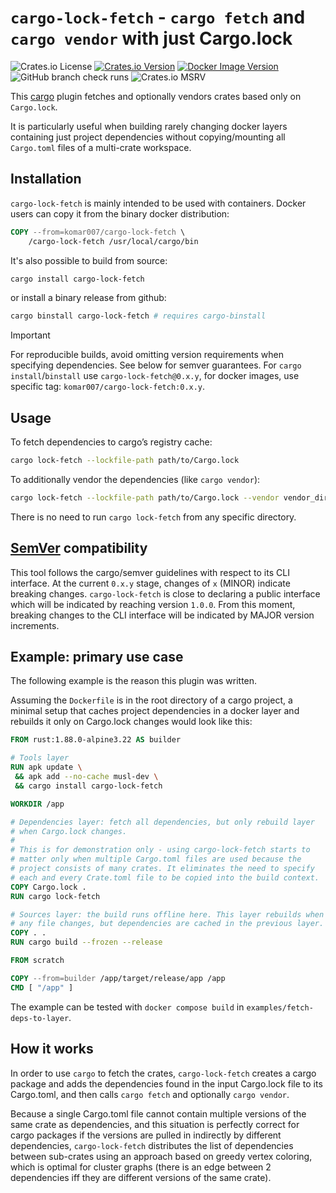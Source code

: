 # `cargo-lock-fetch` - `cargo fetch` and `cargo vendor` with just Cargo.lock

![Crates.io License](https://img.shields.io/crates/l/cargo-lock-fetch)
[![Crates.io Version](https://img.shields.io/crates/v/cargo-lock-fetch)](https://crates.io/crates/cargo-lock-fetch/)
[![Docker Image Version](https://img.shields.io/docker/v/komar007/cargo-lock-fetch?logo=docker&label=hub)](https://hub.docker.com/r/komar007/cargo-lock-fetch)
![GitHub branch check runs](https://img.shields.io/github/check-runs/komar007/cargo-lock-fetch/main)
![Crates.io MSRV](https://img.shields.io/crates/msrv/cargo-lock-fetch)

This [cargo](https://doc.rust-lang.org/cargo/) plugin fetches and optionally vendors crates based
only on `Cargo.lock`.

It is particularly useful when building rarely changing docker layers containing just project
dependencies without copying/mounting all `Cargo.toml` files of a multi-crate workspace.

## Installation

`cargo-lock-fetch` is mainly intended to be used with containers. Docker users can copy it from the
binary docker distribution:

``` dockerfile
COPY --from=komar007/cargo-lock-fetch \
    /cargo-lock-fetch /usr/local/cargo/bin
```

It's also possible to build from source:

``` sh
cargo install cargo-lock-fetch
```

or install a binary release from github:

``` sh
cargo binstall cargo-lock-fetch # requires cargo-binstall
```

> [!IMPORTANT]
> For reproducible builds, avoid omitting version requirements when specifying dependencies. See
> below for semver guarantees. For `cargo` `install`/`binstall` use `cargo-lock-fetch@0.x.y`, for
> docker images, use specific tag: `komar007/cargo-lock-fetch:0.x.y`.

## Usage

To fetch dependencies to cargo’s registry cache:

``` sh
cargo lock-fetch --lockfile-path path/to/Cargo.lock
```

To additionally vendor the dependencies (like `cargo vendor`):

``` sh
cargo lock-fetch --lockfile-path path/to/Cargo.lock --vendor vendor_dir/
```

There is no need to run `cargo lock-fetch` from any specific directory.

## [SemVer](https://semver.org/) compatibility

This tool follows the cargo/semver guidelines with respect to its CLI interface. At the current
`0.x.y` stage, changes of `x` (MINOR) indicate breaking changes. `cargo-lock-fetch` is close to
declaring a public interface which will be indicated by reaching version `1.0.0`. From this moment,
breaking changes to the CLI interface will be indicated by MAJOR version increments.

## Example: primary use case

The following example is the reason this plugin was written.

Assuming the `Dockerfile` is in the root directory of a cargo project, a minimal setup that caches
project dependencies in a docker layer and rebuilds it only on Cargo.lock changes would look like
this:

```dockerfile
FROM rust:1.88.0-alpine3.22 AS builder

# Tools layer
RUN apk update \
 && apk add --no-cache musl-dev \
 && cargo install cargo-lock-fetch

WORKDIR /app

# Dependencies layer: fetch all dependencies, but only rebuild layer
# when Cargo.lock changes.
#
# This is for demonstration only - using cargo-lock-fetch starts to
# matter only when multiple Cargo.toml files are used because the
# project consists of many crates. It eliminates the need to specify
# each and every Crate.toml file to be copied into the build context.
COPY Cargo.lock .
RUN cargo lock-fetch

# Sources layer: the build runs offline here. This layer rebuilds when
# any file changes, but dependencies are cached in the previous layer.
COPY . .
RUN cargo build --frozen --release

FROM scratch

COPY --from=builder /app/target/release/app /app
CMD [ "/app" ]
```

The example can be tested with `docker compose build` in `examples/fetch-deps-to-layer`.

## How it works

In order to use `cargo` to fetch the crates, `cargo-lock-fetch` creates a cargo package and adds the
dependencies found in the input Cargo.lock file to its Cargo.toml, and then calls `cargo fetch` and
optionally `cargo vendor`.

Because a single Cargo.toml file cannot contain multiple versions of the same crate as dependencies,
and this situation is perfectly correct for cargo packages if the versions are pulled in indirectly
by different dependencies, `cargo-lock-fetch` distributes the list of dependencies between
sub-crates using an approach based on greedy vertex coloring, which is optimal for cluster graphs
(there is an edge between 2 dependencies iff they are different versions of the same crate).
